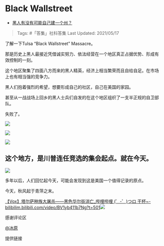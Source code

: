 # Black Wallstreet

- [黑人有没有可能自己建一个州？](https://www.zhihu.com/question/399529548/answer/1295127135)

>Tags: #「答集」社科答集
>Last Updated: 2021/05/17

了解一下Tulsa “Black Wallstreet” Massacre。

那是历史上黑人最接近凭借诚实努力、依法经营在一个地区真正占据优势、形成有效控制的一刻。

这个地区聚集了四面八方而来的黑人精英，经济上相当繁荣而且自给自足。在市场上也有相当强的竞争力。

黑人们抱着强烈的希望，想要形成自己的社区，自己在美国的家园。

甚至从一战战场上回乡的黑人士兵们自发的在这个地区组织了一支半正规的自卫部队。

失败了。

![](https://pic3.zhimg.com/80/v2-c168aa772f84e3032d2a0c6af4411074_1440w.jpg?source=c8b7c179)

![](https://pic1.zhimg.com/80/v2-8cbba820df3db7723d8dde6ddb3ba2b9_1440w.jpg?source=c8b7c179)


![](https://pica.zhimg.com/80/v2-ab7213dde795b1cec6835722c34bea85_1440w.jpg?source=c8b7c179)

## **这个地方，是川普连任竞选的集会起点。就在今天。**

![](https://pic1.zhimg.com/80/v2-14fb57e6e433ce3c196ca07f3f1711fa_1440w.jpg?source=c8b7c179)

多年以后，人们回忆起今天，可能会发现到这是美国一个值得记录的原点。

今天，秋风起于青萍之末。

[【Vox】塔尔萨种族大屠杀——黑色华尔街消亡_哔哩哔哩 (゜-゜)つロ 干杯~-bilibili​m.bilibili.com/video/BV1yb411b7Ng?t=501![](https://pic1.zhimg.com/v2-c72e5781c20d5dc8cc3c40545063994f_180x120.jpg?source=c8b7c179)](https://link.zhihu.com/?target=https%3A//m.bilibili.com/video/BV1yb411b7Ng%3Ft%3D501)

感谢评论区

[@冰原](https://www.zhihu.com/people/a575e230cbbdee1b5c59342e3531834b)

提供链接